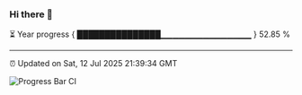 ### Hi there 👋

⏳ Year progress { ███████████████▁▁▁▁▁▁▁▁▁▁▁▁▁▁▁ } 52.85 %

---

⏰ Updated on Sat, 12 Jul 2025 21:39:34 GMT

![Progress Bar CI](https://github.com/IshwaranRudhara/GIT-ACTION/workflows/Progress%20Bar%20CI/badge.svg)
